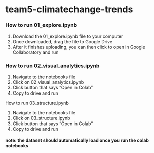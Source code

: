 # team5-climatechange-trends

### How to run 01_explore.ipynb
1. Download the 01_explore.ipynb file to your computer
2. Once downloaded, drag the file to Google Drive
3. After it finishes uploading, you can then click to open in Google Collaboratory and run

### How to run 02_visual_analytics.ipynb
1. Navigate to the notebooks file
2. Click on 02_visual_analytics.ipynb
3. Click button that says “Open in Colab”
4. Copy to drive and run

How to run 03_structure.ipynb
1. Navigate to the notebooks file
2. Click on 03_structure.ipynb
3. Click button that says “Open in Colab”
4. Copy to drive and run

#### note: the dataset should automatically load once you run the colab notebooks
